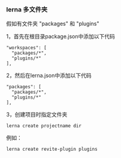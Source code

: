 
### lerna 多文件夹
假如有文件夹 "packages" 和 "plugins"

1，首先在根目录package.json中添加以下代码
```
"workspaces": [
  "packages/*",
  "plugins/*"
],
```

2，然后在lerna.json中添加以下代码
```
"packages": [
  "packages/*",
  "plugins/*"
],
```

3，创建项目时指定文件夹

```
lerna create projectname dir
```

例如：
```
lerna create revite-plugin plugins
```

